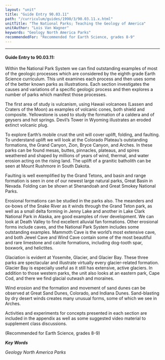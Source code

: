 ```yaml
---
layout: "unit"
title: "Guide Entry 90.03.11"
path: "/curriculum/guides/1990/3/90.03.11.x.html"
unitTitle: "The National Parks; Teaching the Geology of America"
unitAuthor: "Lois Van Wagner"
keywords: "Geology North America Parks"
recommendedFor: "Recommended for Earth Science, grades 8-9"
---
```

<body>
<hr/>
<h4>
Guide Entry to 90.03.11:
</h4>
Within the National Park System we can find outstanding examples of most of the geologic processes which are considered by the eighth grade Earth Science curriculum. This unit examines each process and then uses some of the better known parks as illustrations. Each section investigates the causes and variations of a specific geologic process and then explores a number of parks which manifest those processes.
<p>
The first area of study is vulcanism, using Hawaii volcanoes (Lassen and Craters of the Moon) as examples of volcanic cones, both shield and composite. Yellowstone is used to study the formation of a caldera and of geysers and hot springs. Devil’s Tower in Wyoming illustrates an eroded extinct volcanic plug.
</p>
<p>
To explore Earth’s mobile crust the unit will cover uplift, folding, and faulting. To understand uplift we will look at the Colorado Plateau’s outstanding formations, the Grand Canyon, Zion, Bryce Canyon, and Arches. In these parks can be found mesas, buttes, pinnacles, plateaus, and spires weathered and shaped by millions of years of wind, thermal, and water erosion acting on the rising land. The uplift of a granitic batholith can be seen at Mount Rushmore in South Dakota.
</p>
<p>
Faulting is well exemplified by the Grand Tetons, and basin and range formation is seen in one of our newest large natural parks, Great Basin in Nevada. Folding can be shown at Shenandoah and Great Smokey National Parks.
</p>
<p>
Erosional formations can be studied in the parks also. The meanders and ox-bows of the Snake River as it winds through the Grand Teton park, as well as a small delta forming in Jenny Lake and another in Lake Clark National Park in Alaska, are good examples of river development. We can look at Death Valley to find excellent alluvial fan formations. Other erosional forms include caves, and the National Park System includes some outstanding examples. Mammoth Cave is the world’s most extensive cave, and both Jewel Cave and Wind Cave contain some of the most beautiful and rare limestone and calcite formations, including dog-tooth spar, boxwork, and helictites.
</p>
<p>
Glaciation is evident at Yosemite, Glacier, and Glacier Bay. These three parks are spectacular and illustrate virtually every glacier-related formation. Glacier Bay is especially useful as it still has extensive, active glaciers. In addition to those western parks, the unit also looks at an eastern park, Cape Cod, and there we find glacial outwash and moraines.
</p>
<p>
Wind erosion and the formation and movement of sand dunes can be observed at Great Sand Dunes, Colorado, and Indiana Dunes. Sand-blasting by dry desert winds creates many unusual forms, some of which we see in Arches.
</p>
<p>
Activities and experiments for concepts presented in each section are included in the appendix as well as some suggested video material to supplement class discussions.
</p>
<p>
(Recommended for Earth Science, grades 8-9)
</p>
<p>
<b>
<i>
Key Words
</i>
</b>
<br/>
</p>
<p>
<i>
Geology North America Parks
</i>
</p>
</body>